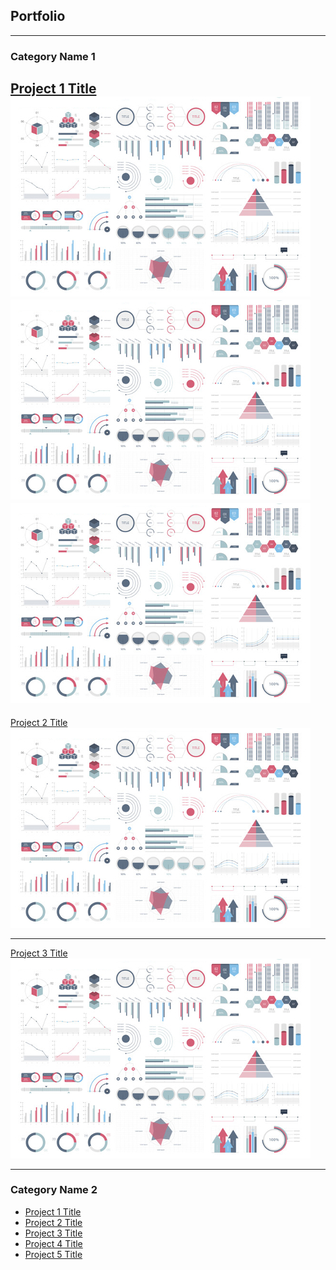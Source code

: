 ## Portfolio

---

### Category Name 1 

[Project 1 Title](/sample_page)
<img src="images/dummy_thumbnail.jpg?raw=true"/>
![alt-text-1](images/dummy_thumbnail.jpg "title-1") ![alt-text-2](images/dummy_thumbnail.jpg "title-2")
---
[Project 2 Title](/pdf/sample_presentation.pdf)
<img src="images/dummy_thumbnail.jpg?raw=true"/>

---
[Project 3 Title](http://example.com/)
<img src="images/dummy_thumbnail.jpg?raw=true"/>

---

### Category Name 2

- [Project 1 Title](http://example.com/)
- [Project 2 Title](http://example.com/)
- [Project 3 Title](http://example.com/)
- [Project 4 Title](http://example.com/)
- [Project 5 Title](http://example.com/)
